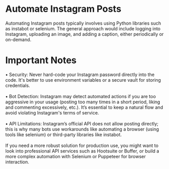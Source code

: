 # Automate Instagram Posts
Automating Instagram posts typically involves using Python libraries such as instabot or selenium. The general approach would include logging into Instagram, uploading an image, and adding a caption, either periodically or on-demand.

# Important Notes
•	Security: Never hard-code your Instagram password directly into the code. It's better to use environment variables or a secure vault for storing credentials. <br/> <br/>
•	Bot Detection: Instagram may detect automated actions if you are too aggressive in your usage (posting too many times in a short period, liking and commenting excessively, etc.). It’s essential to keep a natural flow and avoid violating Instagram's terms of service. <br/> <br/>
•	API Limitations: Instagram’s official API does not allow posting directly; this is why many bots use workarounds like automating a browser (using tools like selenium) or third-party libraries like instabot. <br/> <br/>
If you need a more robust solution for production use, you might want to look into professional API services such as Hootsuite or Buffer, or build a more complex automation with Selenium or Puppeteer for browser interaction. <br/>
